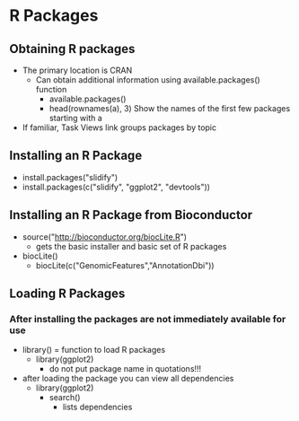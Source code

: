 #   R Packages

##  Obtaining R packages
*   The primary location is CRAN
    *   Can obtain additional information using available.packages() function
        *   available.packages()
        *   head(rownames(a), 3)  Show the names of the first few packages starting with a
*   If familiar, Task Views link groups packages by topic

##  Installing an R Package
*   install.packages("slidify")
*   install.packages(c("slidify", "ggplot2", "devtools"))

##  Installing an R Package from Bioconductor
*   source("http://bioconductor.org/biocLite.R")
    *   gets the basic installer and basic set of R packages
*   biocLite()
    *   biocLite(c("GenomicFeatures","AnnotationDbi"))

##  Loading R Packages
  ### After installing the packages are not immediately available for use
*   library() = function to load R packages
    * library(ggplot2)
        *   do not put package name in quotations!!!
*   after loading the package you can view all dependencies
    *   library(ggplot2)
        *   search()
            *   lists dependencies                                            